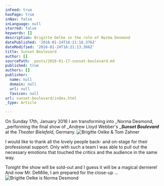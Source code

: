 ```yaml
---
inFeed: true
hasPage: true
inNav: false
inLanguage: null
starred: false
keywords: []
description: Brigitte Oelke in the role of Norma Desmond
datePublished: '2016-01-24T16:21:16.376Z'
dateModified: '2016-01-24T16:21:13.366Z'
title: Sunset Boulevard
author: []
sourcePath: _posts/2016-01-17-sunset-boulevard.md
published: true
authors: []
publisher:
  name: null
  domain: null
  url: null
  favicon: null
url: sunset-boulevard/index.html
_type: Article

---
```

On Sunday 17th, January 2016 I am transforming into _Norma Desmond, _performing the final show of _Andrew Lloyd Webber's __**Sunset Boulevard**_ at the _Theater Bielefeld_, Germany. ![Brigitte Oelke & Tom Zahner](https://the-grid-user-content.s3-us-west-2.amazonaws.com/b08248d3-2211-4eb9-b280-325bce74f5c0.jpg)

I would like to thank all the lovely people back- and on-stage for their professional support. Only with such a team I was able to pull out the necessary emotions that touched the critics and the audience in the same way.

Tonight the show will be sold-out and I guess it will be a magical derniere! And now Mr. DeMille, I am prepared for the close-up ...
![Brigitte Oelke is Norma Desmond](https://s3-us-west-2.amazonaws.com/the-grid-img/p/935809953907e452260b6cbaff6ba1cf170c4701.jpg)
